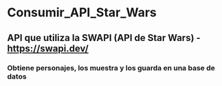 # Consumir_API_Star_Wars
## API que utiliza la SWAPI (API de Star Wars) - https://swapi.dev/
### Obtiene personajes, los muestra y los guarda en una base de datos
